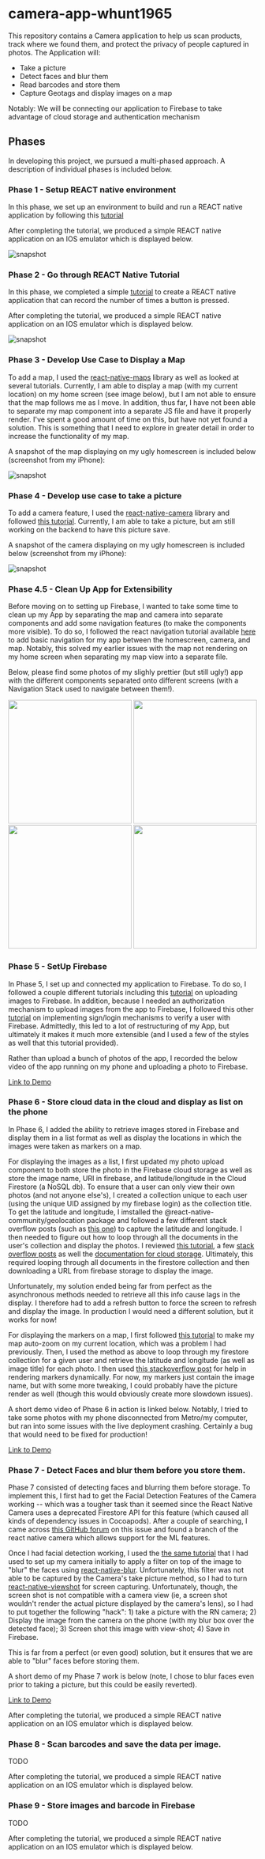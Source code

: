 # camera-app-whunt1965
This repository contains a Camera application to help us scan products, track where we found them, and protect the privacy of people captured in photos. The Application will:
- Take a picture
- Detect faces and blur them
- Read barcodes and store them
- Capture Geotags and display images on a map

Notably: We will be connecting our application to Firebase to take advantage of cloud storage and authentication mechanism

## Phases 
In developing this project, we pursued a multi-phased approach. A description of individual phases is included below.

### Phase 1 - Setup REACT native environment
In this phase, we set up an environment to build and run a REACT native application by following this [tutorial](https://reactnative.dev/docs/environment-setup)

After completing the tutorial, we produced a simple REACT native application on an IOS emulator which is displayed below.

![snapshot](https://github.com/BUEC500C1/camera-app-whunt1965/blob/main/Photos/Phase1.png)

### Phase 2 - Go through REACT Native Tutorial
In this phase, we completed a simple [tutorial](https://reactnative.dev/docs/tutorial) to create a REACT native application that can record the number of times a button is pressed.

After completing the tutorial, we produced a simple REACT native application on an IOS emulator which is displayed below.

![snapshot](https://github.com/BUEC500C1/camera-app-whunt1965/blob/main/Photos/Phase2.png)

### Phase 3 - Develop Use Case to Display a Map
To add a map, I used the [react-native-maps](https://github.com/react-native-maps/react-native-maps) library as well as looked at several tutorials. Currently, I am able to display a map (with my current location) on my home screen (see image below), but I am not able to ensure that the map follows me as I move. In addition, thus far, I have not been able to separate my map component into a separate JS file and have it properly render. I've spent a good amount of time on this, but have not yet found a solution. This is something that I need to explore in greater detail in order to increase the functionality of my map. 

A snapshot of the map displaying on my ugly homescreen is included below (screenshot from my iPhone):

![snapshot](https://github.com/BUEC500C1/camera-app-whunt1965/blob/main/Photos/Phase3.jpeg)

### Phase 4 - Develop use case to take a picture 
To add a camera feature, I used the [react-native-camera](https://github.com/react-native-camera/react-native-camera) library and followed [this tutorial](https://www.fullstacklabs.co/blog/react-native-camera). Currently, I am able to take a picture, but am still working on the backend to have this picture save. 

A snapshot of the camera displaying on my ugly homescreen is included below (screenshot from my iPhone):

![snapshot](https://github.com/BUEC500C1/camera-app-whunt1965/blob/main/Photos/Phase4.jpeg)

### Phase 4.5 - Clean Up App for Extensibility
Before moving on to setting up Firebase, I wanted to take some time to clean up my App by separating the map and camera into separate components and add some navigation features (to make the components more visible). To do so, I followed the react navigation tutorial available [here](https://reactnavigation.org/docs/getting-started) to add basic navigation for my app between the homescreen, camera, and map. Notably, this solved my earlier issues with the map not rendering on my home screen when separating my map view into a separate file. 

Below, please find some photos of my slighly prettier (but still ugly!) app with the different components separated onto different screens (with a Navigation Stack used to navigate between them!).

<p float="left">
  <img src="https://github.com/BUEC500C1/camera-app-whunt1965/blob/main/Photos/Phase4_5_1.jpeg" width="250" />
  <img src="https://github.com/BUEC500C1/camera-app-whunt1965/blob/main/Photos/Phase_4_5_2.jpeg" width="250" /> 
  <img src="https://github.com/BUEC500C1/camera-app-whunt1965/blob/main/Photos/Phase_4_5_3.jpeg" width="250" /> 
  <img src="https://github.com/BUEC500C1/camera-app-whunt1965/blob/main/Photos/Phase_4_5_4.jpeg" width="250" /> 
</p>

### Phase 5 - SetUp Firebase
In Phase 5, I set up and connected my application to Firebase. To do so, I followed a couple different tutorials including this [tutorial](https://www.instamobile.io/mobile-development/react-native-firebase-storage/) on uploading images to Firebase. In addition, because I needed an authorization mechanism to upload images from the app to Firebase, I followed this other [tutorial](https://blog.logrocket.com/how-to-set-up-email-authentication-with-react-native-react-navigation-and-firebase/) on implementing sign/login mechanisms to verify a user with Firebase. Admittedly, this led to a lot of restructuring of my App, but ultimately it makes it much more extensible (and I used a few of the styles as well that this tutorial provided).

Rather than upload a bunch of photos of the app, I recorded the below video of the app running on my phone and uploading a photo to Firebase. 

[Link to Demo](https://github.com/BUEC500C1/camera-app-whunt1965/blob/main/Photos/Phase5_demo.mp4)

### Phase 6 - Store cloud data in the cloud and display as list on the phone
In Phase 6, I added the ability to retrieve images stored in Firebase and display them in a list format as well as display the locations in which the images were taken as markers on a map.

For displaying the images as a list, I first updated my photo upload component to both store the photo in the Firebase cloud storage as well as store the image name, URI in firebase, and latitude/longitude in the Cloud Firestore (a NoSQL db). To ensure that a user can only view their own photos (and not anyone else's), I created a collection unique to each user (using the unique UID assigned by my firebase login) as the collection title. To get the latitude and longitude, I imstalled the @react-native-community/geolocation package and followed a few different stack overflow posts (such as [this one](https://stackoverflow.com/questions/43176862/get-current-location-latitude-and-longitude-in-reactnative-using-react-native-m)) to capture the latitude and longitude. I then needed to figure out how to loop through all the documents in the user's collection and display the photos. I reviewed [this tutorial](https://medium.com/@sultanbutt820/react-native-image-upload-retrieve-delete-from-firebase-cloud-storage-ios-android-e05c7cdbf1d2), a few [stack overflow posts](https://stackoverflow.com/questions/46632367/firebase-firestore-collection-retrieval-in-react-native) as well the [documentation for cloud storage](https://rnfirebase.io/storage/usage). Ultimately, this required looping through all documents in the firestore collection and then downloading a URL from firebase storage to display the image.

Unfortunately, my solution ended being far from perfect as the asynchronous methods needed to retrieve all this info cause lags in the display. I therefore had to add a refresh button to force the screen to refresh and display the image. In production I would need a different solution, but it works for now!

For displaying the markers on a map, I first followed [this tutorial](https://medium.com/@arvind.chak128/how-to-auto-zoom-into-your-current-location-using-react-native-maps-88f9b3063fe7) to make my map auto-zoom on my current location, which was a problem I had previously. Then, I used the method as above to loop through my firestore collection for a given user and retrieve the latitude and longitude (as well as image title) for each photo. I then used [this stackoverflow post](https://stackoverflow.com/questions/58936356/dynamically-rendering-mapview-marker-react-native) for help in rendering markers dynamically. For now, my markers just contain the image name, but with some more tweaking, I could probably have the picture render as well (though this would obviously create more slowdown issues). 

A short demo video of Phase 6 in action is linked below. Notably, I tried to take some photos with my phone disconnected from Metro/my computer, but ran into some issues with the live deployment crashing. Certainly a bug that would need to be fixed for production!

[Link to Demo](https://github.com/BUEC500C1/camera-app-whunt1965/blob/main/Photos/phase6_demo.mp4)

### Phase 7 - Detect Faces and blur them before you store them.
Phase 7 consisted of detecting faces and blurring them before storage. To implement this, I first had to get the Facial Detection Features of the Camera working -- which was a tougher task than it seemed since the React Native Camera uses a deprecated Firestore API for this feature (which caused all kinds of dependency issues in Cocoapods). After a couple of searching, I came across [this GitHub forum](https://github.com/react-native-camera/react-native-camera/issues/3076) on this issue and found a branch of the react native camera which allows support for the ML features.

Once I had facial detection working, I used the [the same tutorial](https://www.fullstacklabs.co/blog/react-native-camera) that I had used to set up my camera initially to apply a filter on top of the image to "blur" the faces using [react-native-blur](https://github.com/Kureev/react-native-blur). Unfortunately, this filter was not able to be captured by the Camera's take picture method, so I had to turn [react-native-viewshot](https://github.com/gre/react-native-view-shot) for screen capturing. Unfortunately, though, the screen shot is not compatible with a camera view (ie, a screen shot wouldn't render the actual picture displayed by the camera's lens), so I had to put together the following "hack": 1) take a picture with the RN camera; 2) Display the image from the camera on the phone (with my blur box over the detected face); 3) Screen shot this image with view-shot; 4) Save in Firebase.

This is far from a perfect (or even good) solution, but it ensures that we are able to "blur" faces before storing them.

A short demo of my Phase 7 work is below (note, I chose to blur faces even prior to taking a picture, but this could be easily reverted).

[Link to Demo](https://github.com/BUEC500C1/camera-app-whunt1965/blob/main/Photos/phase7_demo.mp4)

After completing the tutorial, we produced a simple REACT native application on an IOS emulator which is displayed below.

### Phase 8 - Scan barcodes and save the data per image.
TODO

After completing the tutorial, we produced a simple REACT native application on an IOS emulator which is displayed below.

### Phase 9 - Store images and barcode in Firebase
TODO

After completing the tutorial, we produced a simple REACT native application on an IOS emulator which is displayed below.
